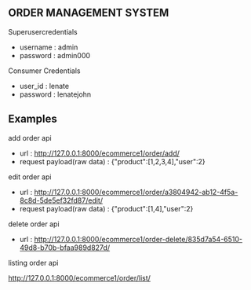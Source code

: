 
## ORDER MANAGEMENT SYSTEM

Superusercredentials
- username : admin
- password : admin000

Consumer Credentials
- user_id : lenate
- password : lenatejohn

## Examples

add order api

- url : http://127.0.0.1:8000/ecommerce1/order/add/
- request payload(raw data) : {"product":[1,2,3,4],"user":2}

edit order api

- url : http://127.0.0.1:8000/ecommerce1/order/a3804942-ab12-4f5a-8c8d-5de5ef32fd87/edit/
- request payload(raw data) : {"product":[1,4],"user":2}


delete order api

- url : http://127.0.0.1:8000/ecommerce1/order-delete/835d7a54-6510-49d8-b70b-bfaa989d827d/



listing order api

http://127.0.0.1:8000/ecommerce1/order/list/


